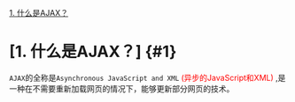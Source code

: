 [1. 什么是AJAX？](#1)
# [1. 什么是AJAX？] {#1}
`AJAX`的全称是`Asynchronous JavaScript and XML` <font style='color: red'> (异步的JavaScript和XML) </font>,是一种在不需要重新加载网页的情况下，能够更新部分网页的技术。
